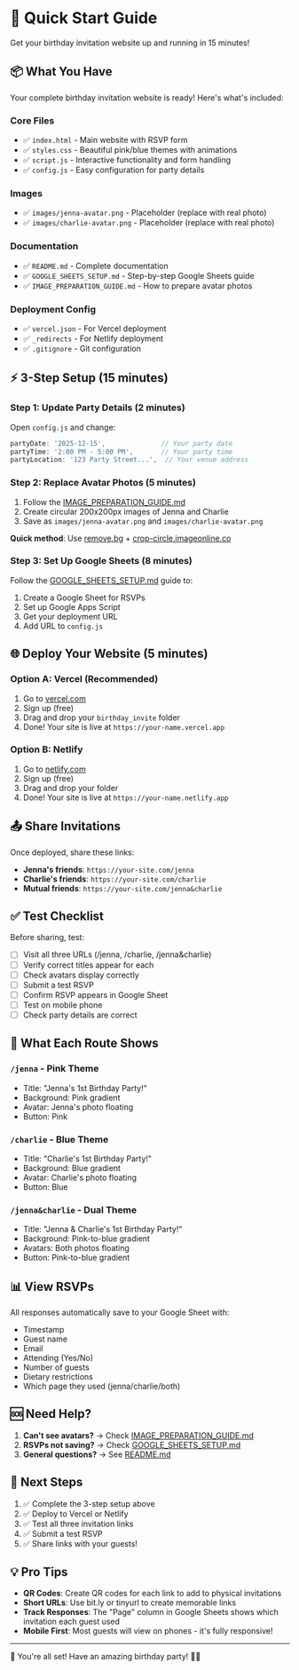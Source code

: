 # 🚀 Quick Start Guide

Get your birthday invitation website up and running in 15 minutes!

## 📦 What You Have

Your complete birthday invitation website is ready! Here's what's included:

### Core Files
- ✅ `index.html` - Main website with RSVP form
- ✅ `styles.css` - Beautiful pink/blue themes with animations
- ✅ `script.js` - Interactive functionality and form handling
- ✅ `config.js` - Easy configuration for party details

### Images
- ✅ `images/jenna-avatar.png` - Placeholder (replace with real photo)
- ✅ `images/charlie-avatar.png` - Placeholder (replace with real photo)

### Documentation
- ✅ `README.md` - Complete documentation
- ✅ `GOOGLE_SHEETS_SETUP.md` - Step-by-step Google Sheets guide
- ✅ `IMAGE_PREPARATION_GUIDE.md` - How to prepare avatar photos

### Deployment Config
- ✅ `vercel.json` - For Vercel deployment
- ✅ `_redirects` - For Netlify deployment
- ✅ `.gitignore` - Git configuration

## ⚡ 3-Step Setup (15 minutes)

### Step 1: Update Party Details (2 minutes)

Open `config.js` and change:

```javascript
partyDate: '2025-12-15',              // Your party date
partyTime: '2:00 PM - 5:00 PM',       // Your party time
partyLocation: '123 Party Street...',  // Your venue address
```

### Step 2: Replace Avatar Photos (5 minutes)

1. Follow the [IMAGE_PREPARATION_GUIDE.md](IMAGE_PREPARATION_GUIDE.md)
2. Create circular 200x200px images of Jenna and Charlie
3. Save as `images/jenna-avatar.png` and `images/charlie-avatar.png`

**Quick method**: Use [remove.bg](https://remove.bg) + [crop-circle.imageonline.co](https://crop-circle.imageonline.co/)

### Step 3: Set Up Google Sheets (8 minutes)

Follow the [GOOGLE_SHEETS_SETUP.md](GOOGLE_SHEETS_SETUP.md) guide to:
1. Create a Google Sheet for RSVPs
2. Set up Google Apps Script
3. Get your deployment URL
4. Add URL to `config.js`

## 🌐 Deploy Your Website (5 minutes)

### Option A: Vercel (Recommended)

1. Go to [vercel.com](https://vercel.com)
2. Sign up (free)
3. Drag and drop your `birthday_invite` folder
4. Done! Your site is live at `https://your-name.vercel.app`

### Option B: Netlify

1. Go to [netlify.com](https://netlify.com)
2. Sign up (free)
3. Drag and drop your folder
4. Done! Your site is live at `https://your-name.netlify.app`

## 📤 Share Invitations

Once deployed, share these links:

- **Jenna's friends**: `https://your-site.com/jenna`
- **Charlie's friends**: `https://your-site.com/charlie`
- **Mutual friends**: `https://your-site.com/jenna&charlie`

## ✅ Test Checklist

Before sharing, test:

- [ ] Visit all three URLs (/jenna, /charlie, /jenna&charlie)
- [ ] Verify correct titles appear for each
- [ ] Check avatars display correctly
- [ ] Submit a test RSVP
- [ ] Confirm RSVP appears in Google Sheet
- [ ] Test on mobile phone
- [ ] Check party details are correct

## 🎨 What Each Route Shows

### `/jenna` - Pink Theme
- Title: "Jenna's 1st Birthday Party!"
- Background: Pink gradient
- Avatar: Jenna's photo floating
- Button: Pink

### `/charlie` - Blue Theme
- Title: "Charlie's 1st Birthday Party!"
- Background: Blue gradient
- Avatar: Charlie's photo floating
- Button: Blue

### `/jenna&charlie` - Dual Theme
- Title: "Jenna & Charlie's 1st Birthday Party!"
- Background: Pink-to-blue gradient
- Avatars: Both photos floating
- Button: Pink-to-blue gradient

## 📊 View RSVPs

All responses automatically save to your Google Sheet with:
- Timestamp
- Guest name
- Email
- Attending (Yes/No)
- Number of guests
- Dietary restrictions
- Which page they used (jenna/charlie/both)

## 🆘 Need Help?

1. **Can't see avatars?** → Check [IMAGE_PREPARATION_GUIDE.md](IMAGE_PREPARATION_GUIDE.md)
2. **RSVPs not saving?** → Check [GOOGLE_SHEETS_SETUP.md](GOOGLE_SHEETS_SETUP.md)
3. **General questions?** → See [README.md](README.md)

## 🎯 Next Steps

1. ✅ Complete the 3-step setup above
2. ✅ Deploy to Vercel or Netlify
3. ✅ Test all three invitation links
4. ✅ Submit a test RSVP
5. ✅ Share links with your guests!

## 💡 Pro Tips

- **QR Codes**: Create QR codes for each link to add to physical invitations
- **Short URLs**: Use bit.ly or tinyurl to create memorable links
- **Track Responses**: The "Page" column in Google Sheets shows which invitation each guest used
- **Mobile First**: Most guests will view on phones - it's fully responsive!

---

🎉 You're all set! Have an amazing birthday party! 🎂✨

